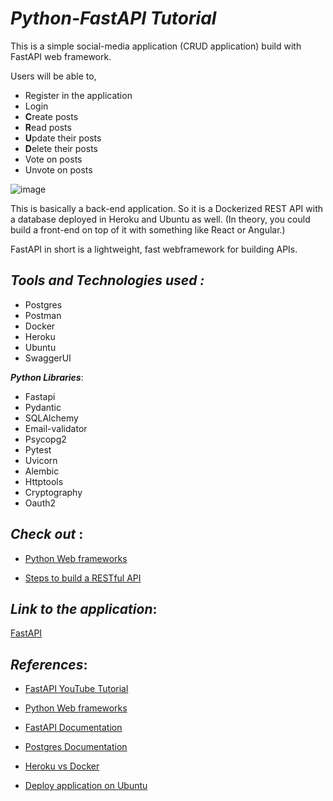 _Python-FastAPI Tutorial_
==
This is a simple social-media application (CRUD application) build with FastAPI web framework.

Users will be able to,

- Register in the application
- Login 
- **C**reate posts
- **R**ead posts
- **U**pdate their posts
- **D**elete their posts
- Vote on posts
- Unvote on posts


![image](https://user-images.githubusercontent.com/94846381/150938598-103f489f-2c27-42c0-8597-d6b974abacd1.png)

This is basically a back-end application. So it is a Dockerized REST API with a database deployed in Heroku and Ubuntu as well. (In theory, you could build a front-end on top of it with something like React or Angular.)

FastAPI in short is a lightweight, fast webframework for building APIs.

## _Tools and Technologies used :_

- Postgres
- Postman
- Docker
- Heroku
- Ubuntu
- SwaggerUI

_**Python Libraries**_:

- Fastapi
- Pydantic
- SQLAlchemy
- Email-validator
- Psycopg2
- Pytest
- Uvicorn
- Alembic
- Httptools
- Cryptography
- Oauth2

## _Check out_ :

- [Python Web frameworks]()

- [Steps to build a RESTful API]()


## _Link to the application_: 

[FastAPI](http://159.89.160.176/docs)

## _References_:

- [FastAPI YouTube Tutorial](https://www.youtube.com/watch?v=0sOvCWFmrtA&t=67653s)

- [Python Web frameworks](https://wiki.python.org/moin/WebFrameworks)

- [FastAPI Documentation](https://fastapi.tiangolo.com/)

- [Postgres Documentation](https://www.postgresql.org/docs/)

- [Heroku vs Docker](https://blog.iron.io/heroku-vs-docker-whats-the-difference/#:~:text=Environment%3A%20One%20of%20the%20most,Amazon%20Web%20Services%20(AWS).)

- [Deploy application on Ubuntu](https://dev.to/shuv1824/deploy-fastapi-application-on-ubuntu-with-nginx-gunicorn-and-uvicorn-3mbl)

